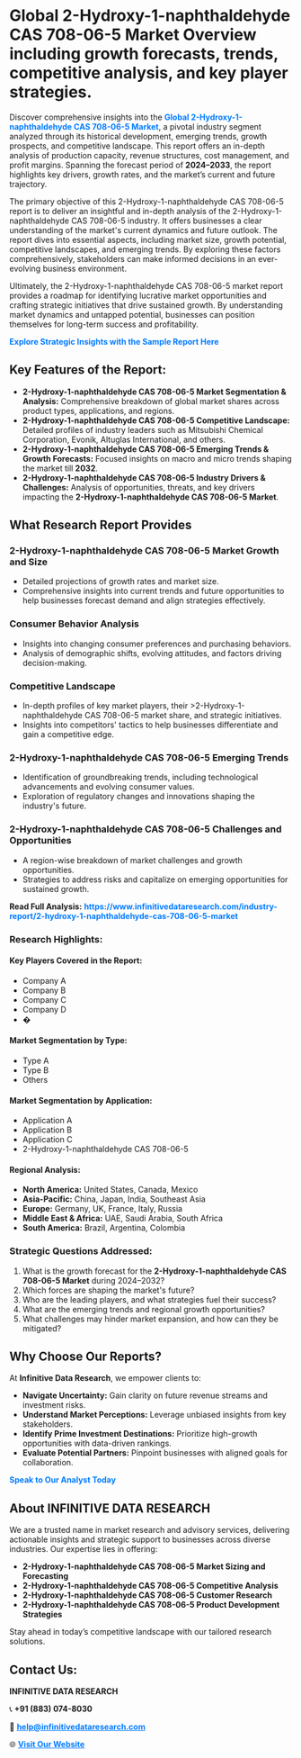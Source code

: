 <h1>Global 2-Hydroxy-1-naphthaldehyde CAS 708-06-5 Market Overview including growth forecasts, trends, competitive analysis, and key player strategies.</h1>
<p>
Discover comprehensive insights into the 
<a href="https://www.infinitivedataresearch.com/industry-report/2-hydroxy-1-naphthaldehyde-cas-708-06-5-market" rel="dofollow" style="color: #007BFF; text-decoration: none;"><strong>Global 2-Hydroxy-1-naphthaldehyde CAS 708-06-5 Market</strong></a>, a pivotal industry segment analyzed through its historical development, emerging trends, growth prospects, and competitive landscape. This report offers an in-depth analysis of production capacity, revenue structures, cost management, and profit margins. Spanning the forecast period of <strong>2024–2033</strong>, the report highlights key drivers, growth rates, and the market’s current and future trajectory.
</p>
<p>
The primary objective of this 2-Hydroxy-1-naphthaldehyde CAS 708-06-5 report is to deliver an insightful and in-depth analysis of the 2-Hydroxy-1-naphthaldehyde CAS 708-06-5 industry. It offers businesses a clear understanding of the market's current dynamics and future outlook. The report dives into essential aspects, including market size, growth potential, competitive landscapes, and emerging trends. By exploring these factors comprehensively, stakeholders can make informed decisions in an ever-evolving business environment.
</p>
<p>
Ultimately, the 2-Hydroxy-1-naphthaldehyde CAS 708-06-5 market report provides a roadmap for identifying lucrative market opportunities and crafting strategic initiatives that drive sustained growth. By understanding market dynamics and untapped potential, businesses can position themselves for long-term success and profitability.
</p>
<p>
<a href="https://www.infinitivedataresearch.com/request-sample/reportId=112096" style="color: #007BFF; text-decoration: none;"><strong>Explore Strategic Insights with the Sample Report Here</strong></a>
</p>

<h2>Key Features of the Report:</h2>
<ul>
<li><strong>2-Hydroxy-1-naphthaldehyde CAS 708-06-5 Market Segmentation & Analysis:</strong> Comprehensive breakdown of global market shares across product types, applications, and regions.</li>
<li><strong>2-Hydroxy-1-naphthaldehyde CAS 708-06-5 Competitive Landscape:</strong> Detailed profiles of industry leaders such as Mitsubishi Chemical Corporation, Evonik, Altuglas International, and others.</li>
<li><strong>2-Hydroxy-1-naphthaldehyde CAS 708-06-5 Emerging Trends & Growth Forecasts:</strong> Focused insights on macro and micro trends shaping the market till <strong>2032</strong>.</li>
<li><strong>2-Hydroxy-1-naphthaldehyde CAS 708-06-5 Industry Drivers & Challenges:</strong> Analysis of opportunities, threats, and key drivers impacting the <strong>2-Hydroxy-1-naphthaldehyde CAS 708-06-5 Market</strong>.</li>
</ul>

<h2>What Research Report Provides</h2>
<h3>2-Hydroxy-1-naphthaldehyde CAS 708-06-5 Market Growth and Size</h3>
<ul>
<li>Detailed projections of growth rates and market size.</li>
<li>Comprehensive insights into current trends and future opportunities to help businesses forecast demand and align strategies effectively.</li>
</ul>

<h3>Consumer Behavior Analysis</h3>
<ul>
<li>Insights into changing consumer preferences and purchasing behaviors.</li>
<li>Analysis of demographic shifts, evolving attitudes, and factors driving decision-making.</li>
</ul>

<h3>Competitive Landscape</h3>
<ul>
<li>In-depth profiles of key market players, their >2-Hydroxy-1-naphthaldehyde CAS 708-06-5 market share, and strategic initiatives.</li>
<li>Insights into competitors' tactics to help businesses differentiate and gain a competitive edge.</li>
</ul>

<h3>2-Hydroxy-1-naphthaldehyde CAS 708-06-5 Emerging Trends</h3>
<ul>
<li>Identification of groundbreaking trends, including technological advancements and evolving consumer values.</li>
<li>Exploration of regulatory changes and innovations shaping the industry's future.</li>
</ul>

<h3>2-Hydroxy-1-naphthaldehyde CAS 708-06-5 Challenges and Opportunities</h3>
<ul>
<li>A region-wise breakdown of market challenges and growth opportunities.</li>
<li>Strategies to address risks and capitalize on emerging opportunities for sustained growth.</li>
</ul>
<p><strong>Read Full Analysis:</strong> <a href="https://www.infinitivedataresearch.com/industry-report/2-hydroxy-1-naphthaldehyde-cas-708-06-5-market" rel="dofollow" style="color: #007BFF; text-decoration: none;"><strong>https://www.infinitivedataresearch.com/industry-report/2-hydroxy-1-naphthaldehyde-cas-708-06-5-market</strong></a></p>
<h3>Research Highlights:</h3>
<h4>Key Players Covered in the Report:</h4>
<ul><li>Company A</li><li>Company B</li><li>Company C</li><li>Company D</li><li>�</li></ul>
<h4>Market Segmentation by Type:</h4>
<ul><li>Type A</li><li>Type B</li><li>Others</li></ul>
<h4>Market Segmentation by Application:</h4>
<ul><li>Application A</li><li>Application B</li><li>Application C</li><li>2-Hydroxy-1-naphthaldehyde CAS 708-06-5</li></ul>

<h4>Regional Analysis:</h4>
<ul>
<li><strong>North America:</strong> United States, Canada, Mexico</li>
<li><strong>Asia-Pacific:</strong> China, Japan, India, Southeast Asia</li>
<li><strong>Europe:</strong> Germany, UK, France, Italy, Russia</li>
<li><strong>Middle East & Africa:</strong> UAE, Saudi Arabia, South Africa</li>
<li><strong>South America:</strong> Brazil, Argentina, Colombia</li>
</ul>

<h3>Strategic Questions Addressed:</h3>
<ol>
<li>What is the growth forecast for the <strong>2-Hydroxy-1-naphthaldehyde CAS 708-06-5 Market</strong> during 2024–2032?</li>
<li>Which forces are shaping the market's future?</li>
<li>Who are the leading players, and what strategies fuel their success?</li>
<li>What are the emerging trends and regional growth opportunities?</li>
<li>What challenges may hinder market expansion, and how can they be mitigated?</li>
</ol>

<h2>Why Choose Our Reports?</h2>
<p>At <strong>Infinitive Data Research</strong>, we empower clients to:</p>
<ul>
<li><strong>Navigate Uncertainty:</strong> Gain clarity on future revenue streams and investment risks.</li>
<li><strong>Understand Market Perceptions:</strong> Leverage unbiased insights from key stakeholders.</li>
<li><strong>Identify Prime Investment Destinations:</strong> Prioritize high-growth opportunities with data-driven rankings.</li>
<li><strong>Evaluate Potential Partners:</strong> Pinpoint businesses with aligned goals for collaboration.</li>
</ul>
<p><a href="https://www.infinitivedataresearch.com/industry-report/2-hydroxy-1-naphthaldehyde-cas-708-06-5-market" rel="dofollow" style="color: #007BFF; text-decoration: none;"><strong>Speak to Our Analyst Today</strong></a></p>

<h2>About INFINITIVE DATA RESEARCH</h2>
<p>We are a trusted name in market research and advisory services, delivering actionable insights and strategic support to businesses across diverse industries. Our expertise lies in offering:</p>
<ul>
<li><strong>2-Hydroxy-1-naphthaldehyde CAS 708-06-5 Market Sizing and Forecasting</strong></li>
<li><strong>2-Hydroxy-1-naphthaldehyde CAS 708-06-5 Competitive Analysis</strong></li>
<li><strong>2-Hydroxy-1-naphthaldehyde CAS 708-06-5 Customer Research</strong></li>
<li><strong>2-Hydroxy-1-naphthaldehyde CAS 708-06-5 Product Development Strategies</strong></li>
</ul>
<p>Stay ahead in today’s competitive landscape with our tailored research solutions.</p>

<h2>Contact Us:</h2>
<p><strong>INFINITIVE DATA RESEARCH</strong></p>
<p>📞 <strong>+91 (883) 074-8030</strong></p>
<p>📧 <strong><a href="mailto:help@infinitivedataresearch.com" style="color: #007BFF;">help@infinitivedataresearch.com</a></strong></p>
<p>🌐 <strong><a href="https://www.infinitivedataresearch.com" rel="dofollow" style="color: #007BFF;">Visit Our Website</a></strong></p>